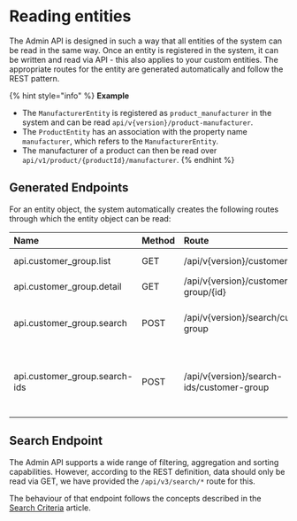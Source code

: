 # Reading entities

The Admin API is designed in such a way that all entities of the system can be read in the same way. Once an entity is registered in the system, it can be written and read via API - this also applies to your custom entities. The appropriate routes for the entity are generated automatically and follow the REST pattern.

{% hint style="info" %}
**Example**

* The `ManufacturerEntity` is registered as `product_manufacturer` in the system and can be read `api/v{version}/product-manufacturer`.
* The `ProductEntity` has an association with the property name `manufacturer`, which refers to the `ManufacturerEntity`.
* The manufacturer of a product can then be read over `api/v1/product/{productId}/manufacturer`.
{% endhint %}

## Generated Endpoints

For an entity object, the system automatically creates the following routes through which the entity object can be read:

| Name | Method | Route | Usage |
| :--- | :--- | :--- | :--- |
| api.customer\_group.list | GET | /api/v{version}/customer-group | Fetch a list of entities |
| api.customer\_group.detail | GET | /api/v{version}/customer-group/{id} | Fetch a single entity  |
| api.customer\_group.search | POST | /api/v{version}/search/customer-group | Perform a more [sophisticated search](../general-concepts/search-criteria.md) |
| api.customer\_group.search-ids | POST | /api/v{version}/search-ids/customer-group | Perform a more [sophisticated search](../general-concepts/search-criteria.md) and fetching only matching ids |

## Search Endpoint

The Admin API supports a wide range of filtering, aggregation and sorting capabilities. However, according to the REST definition, data should only be read via GET, we have provided the `/api/v3/search/*` route for this.

The behaviour of that endpoint follows the concepts described in the [Search Criteria](../general-concepts/search-criteria.md) article.

